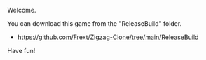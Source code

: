 Welcome.


You can download this game from the "ReleaseBuild" folder.

- https://github.com/Frext/Zigzag-Clone/tree/main/ReleaseBuild


Have fun!
